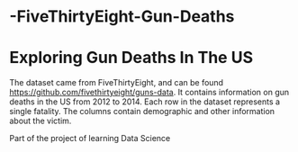 # -FiveThirtyEight-Gun-Deaths

# Exploring Gun Deaths In The US
The dataset came from FiveThirtyEight, and can be found https://github.com/fivethirtyeight/guns-data. 
It contains information on gun deaths in the US from 2012 to 2014. Each row in the dataset represents a single fatality. The columns contain demographic and other information about the victim.

Part of the project of learning Data Science
